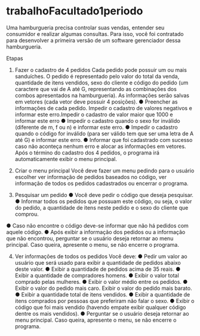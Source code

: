 # trabalhoFacultado1periodo
Uma hamburgueria precisa controlar suas vendas, entender seu consumidor e realizar algumas consultas. Para isso, você foi contratado para desenvolver a primeira versão de um software gerenciador dessa hamburgueria.

Etapas

1. Fazer o cadastro de 4 pedidos
Cada pedido pode possuir um ou mais sanduíches. O pedido é representado
pelo valor do total da venda, quantidade de itens vendidos, sexo do cliente e
código do pedido (um caractere que vai de A até G, representando as
combinações dos combos apresentados na hamburgueria). As informações
serão salvas em vetores (cada vetor deve possuir 4 posições).
● Preencher as informações de cada pedido.
Impedir o cadastro de valores negativos e informar este erro.Impedir o cadastro de valor maior que 1000 e informar este erro
● Impedir o cadastro quando o sexo for inválido (diferente de m, f ou n) e
informar este erro.
● Impedir o cadastro quando o código for inválido (para ser válido tem que
ser uma letra de A até G) e informar este erro.
● Informar que foi cadastrado com sucesso caso não aconteça nenhum erro
e alocar as informações em vetores.
Após o término do cadastro dos 4 pedidos, o programa irá automaticamente
exibir o menu principal.

2. Criar o menu principal
Você deve fazer um menu pedindo para o usuário escolher ver informação de
pedidos baseados no código, ver informação de todos os pedidos cadastrados
ou encerrar o programa.

3. Pesquisar um pedido
● Você deve pedir o código que deseja pesquisar.
● Informar todos os pedidos que possuam este código, ou seja, o valor do
pedido, a quantidade de itens neste pedido e o sexo do cliente que
comprou.

● Caso não encontre o código deve-se informar que não há pedidos com
aquele código.
● Após exibir a informação dos pedidos ou a informação que não
encontrou, perguntar se o usuário deseja retornar ao menu principal.
Caso queira, apresente o menu, se não encerre o programa.

4. Ver informações de todos os pedidos
Você deve:
● Pedir um valor ao usuário que será usado para exibir a quantidade de
pedidos abaixo deste valor.
● Exibir a quantidade de pedidos acima de 35 reais.
● Exibir a quantidade de compradores homens.
● Exibir o valor total comprado pelas mulheres.
● Exibir o valor médio entre os pedidos.
● Exibir o valor do pedido mais caro. Exibir o valor do pedido mais barato.
● Exibir a quantidade total de itens vendidos.
● Exibir a quantidade de itens comprados por pessoas que preferiram não
falar o sexo.
● Exibir o código que foi mais vendido (havendo empate exibir qualquer
código dentre os mais vendidos).
● Perguntar se o usuário deseja retornar ao menu principal. Caso queira,
apresente o menu, se não encerre o programa.
